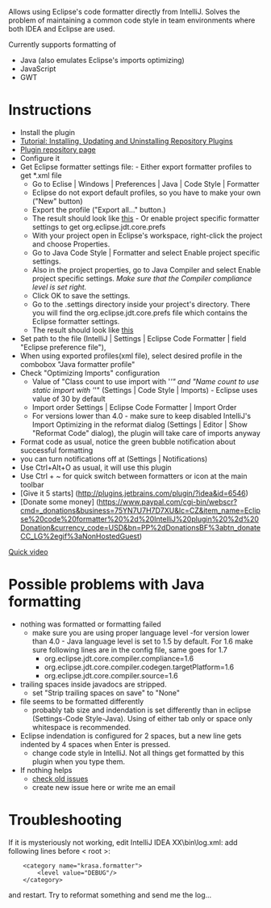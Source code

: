 Allows using Eclipse's code formatter directly from IntelliJ. Solves the problem of maintaining a common code style in team environments where both IDEA and Eclipse are used.

Currently supports formatting of 
 - Java (also emulates Eclipse's imports optimizing)
 - JavaScript 
 - GWT



# Instructions #
-  Install the plugin
  - [Tutorial: Installing, Updating and Uninstalling Repository Plugins](http://www.jetbrains.com/idea/webhelp/installing-updating-and-uninstalling-repository-plugins.html)
  - [Plugin repository page](http://plugins.jetbrains.com/plugin/?idea&id=6546)		
-  Configure it
  -  Get Eclipse formatter settings file: 
  	- Either export formatter profiles to get *.xml file
  	  - Go to Eclise | Windows | Preferences | Java | Code Style | Formatter
  	  - Eclipse do not export default profiles, so you have to make your own ("New" button)
  	  - Export the profile ("Export all..." button.)
  	  - The result should look like [this](http://code.google.com/p/eclipse-code-formatter-intellij-plugin/source/browse/EclipseFormatter/test/resources/format.xml)
	- Or enable project specific formatter settings to get org.eclipse.jdt.core.prefs
  	  - With your project open in Eclipse's workspace, right-click the project and choose Properties.
  	  - Go to Java Code Style | Formatter and select Enable project specific settings.
  	  - Also in the project properties, go to Java Compiler and select Enable project specific settings. *Make sure that the Compiler compliance level is set right.*
  	  - Click OK to save the settings.
  	  - Go to the .settings directory inside your project's directory. There you will find the org.eclipse.jdt.core.prefs file which contains the Eclipse formatter settings.
  	  - The result should look like [this](http://code.google.com/p/eclipse-code-formatter-intellij-plugin/source/browse/EclipseFormatter/test/resources/org.eclipse.jdt.core.prefs) 
  - Set path to the file (IntelliJ | Settings | Eclipse Code Formatter | field "Eclipse preference file"), 
  - When using exported profiles(xml file), select desired profile in the combobox "Java formatter profile"
  - Check "Optimizing Imports" configuration
  	- Value of "Class count to use import with '*'" and "Name count to use static import with '*'" (Settings | Code Style | Imports) - Eclipse uses value of 30 by default
  	- Import order Settings | Eclipse Code Formatter | Import Order
  	- For versions lower than 4.0 - make sure to keep disabled IntelliJ's Import Optimizing in the reformat dialog (Settings | Editor | Show "Reformat Code" dialog), the plugin will take care of imports anyway 
-  Format code as usual, notice the green bubble notification about successful formatting 
  -  you can turn notifications off at (Settings | Notifications)
- Use Ctrl+Alt+O as usual, it will use this plugin
- Use Ctrl + ~ for quick switch between formatters or icon at the main toolbar
- [Give it 5 starts] (http://plugins.jetbrains.com/plugin/?idea&id=6546)
- [Donate some money] (https://www.paypal.com/cgi-bin/webscr?cmd=_donations&business=75YN7U7H7D7XU&lc=CZ&item_name=Eclipse%20code%20formatter%20%2d%20IntelliJ%20plugin%20%2d%20Donation&currency_code=USD&bn=PP%2dDonationsBF%3abtn_donateCC_LG%2egif%3aNonHostedGuest)

[Quick video](http://www.dropbox.com/s/2vw60a0nmpcxuiq/settingsEclipseFormatter.avi )





# Possible problems with Java formatting #
- nothing was formatted or formatting failed 
  - make sure you are using proper language level
    -for version lower than 4.0 - Java language level is set to 1.5 by default. For 1.6 make sure following lines are in the config file, same goes for 1.7
      - org.eclipse.jdt.core.compiler.compliance=1.6
      - org.eclipse.jdt.core.compiler.codegen.targetPlatform=1.6
      - org.eclipse.jdt.core.compiler.source=1.6
- trailing spaces inside javadocs are stripped.  
  - set "Strip trailing spaces on save" to "None" 
- file seems to be formatted differently
  - probably tab size and indendation is set differently than in eclipse (Settings-Code Style-Java). Using of either tab only or space only whitespace is recommended.
- Eclipse indendation is configured for 2 spaces, but a new line gets indented by 4 spaces when Enter is pressed.
  - change code style in IntelliJ. Not all things get formatted by this plugin when you type them.
- If nothing helps
  - [check old issues](https://code.google.com/p/eclipse-code-formatter-intellij-plugin/issues/list)
  - create new issue here or write me an email


# Troubleshooting #
If it is mysteriously not working, edit IntelliJ IDEA XX\bin\log.xml:
add following lines before < root >:
```
	<category name="krasa.formatter">
		<level value="DEBUG"/>
	</category>
````
and restart. Try to reformat something and send me the log...
